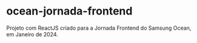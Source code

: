 # ocean-jornada-frontend
Projeto com ReactJS criado para a Jornada Frontend do Samsung Ocean, em Janeiro de 2024.
